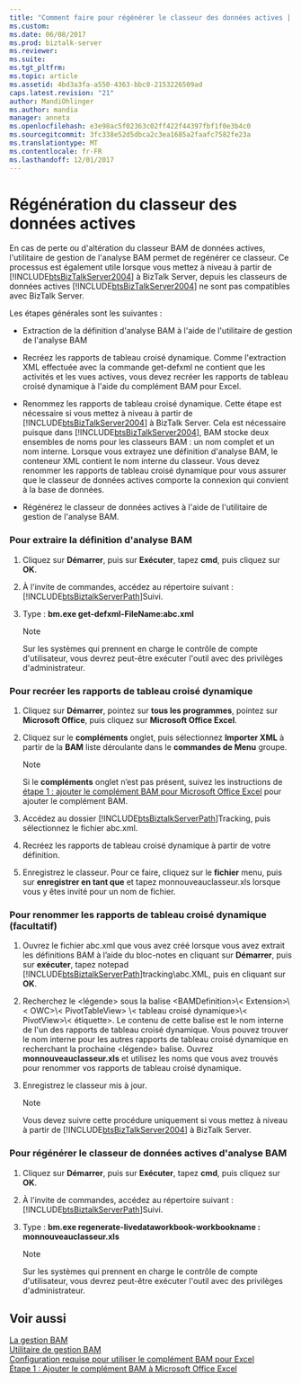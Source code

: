 ```yaml
---
title: "Comment faire pour régénérer le classeur des données actives | Documents Microsoft"
ms.custom: 
ms.date: 06/08/2017
ms.prod: biztalk-server
ms.reviewer: 
ms.suite: 
ms.tgt_pltfrm: 
ms.topic: article
ms.assetid: 4bd3a3fa-a550-4363-bbc0-2153226509ad
caps.latest.revision: "21"
author: MandiOhlinger
ms.author: mandia
manager: anneta
ms.openlocfilehash: e3e98ac5f02363c02ff422f44397fbf1f0e3b4c0
ms.sourcegitcommit: 3fc338e52d5dbca2c3ea1685a2faafc7582fe23a
ms.translationtype: MT
ms.contentlocale: fr-FR
ms.lasthandoff: 12/01/2017
---
```

# <a name="how-to-regenerate-the-live-data-workbook"></a>Régénération du classeur des données actives
En cas de perte ou d'altération du classeur BAM de données actives, l'utilitaire de gestion de l'analyse BAM permet de regénérer ce classeur. Ce processus est également utile lorsque vous mettez à niveau à partir de [!INCLUDE[btsBizTalkServer2004](../includes/btsbiztalkserver2004-md.md)] à BizTalk Server, depuis les classeurs de données actives [!INCLUDE[btsBizTalkServer2004](../includes/btsbiztalkserver2004-md.md)] ne sont pas compatibles avec BizTalk Server.  
  
 Les étapes générales sont les suivantes :  
  
-   Extraction de la définition d'analyse BAM à l'aide de l'utilitaire de gestion de l'analyse BAM  
  
-   Recréez les rapports de tableau croisé dynamique. Comme l'extraction XML effectuée avec la commande get-defxml ne contient que les activités et les vues actives, vous devez recréer les rapports de tableau croisé dynamique à l'aide du complément BAM pour Excel.  
  
-   Renommez les rapports de tableau croisé dynamique. Cette étape est nécessaire si vous mettez à niveau à partir de [!INCLUDE[btsBizTalkServer2004](../includes/btsbiztalkserver2004-md.md)] à BizTalk Server. Cela est nécessaire puisque dans [!INCLUDE[btsBizTalkServer2004](../includes/btsbiztalkserver2004-md.md)], BAM stocke deux ensembles de noms pour les classeurs BAM : un nom complet et un nom interne. Lorsque vous extrayez une définition d'analyse BAM, le conteneur XML contient le nom interne du classeur. Vous devez renommer les rapports de tableau croisé dynamique pour vous assurer que le classeur de données actives comporte la connexion qui convient à la base de données.  
  
-   Régénérez le classeur de données actives à l'aide de l'utilitaire de gestion de l'analyse BAM.  
  
### <a name="to-retrieve-the-bam-definition"></a>Pour extraire la définition d'analyse BAM  
  
1.  Cliquez sur **Démarrer**, puis sur **Exécuter**, tapez **cmd**, puis cliquez sur **OK**.  
  
2.  À l'invite de commandes, accédez au répertoire suivant : [!INCLUDE[btsBiztalkServerPath](../includes/btsbiztalkserverpath-md.md)]Suivi.  
  
3.  Type : **bm.exe get-defxml-FileName:abc.xml**  
  
    > [!NOTE]
    >  Sur les systèmes qui prennent en charge le contrôle de compte d'utilisateur, vous devrez peut-être exécuter l'outil avec des privilèges d'administrateur.  
  
### <a name="to-re-create-the-pivottable-reports"></a>Pour recréer les rapports de tableau croisé dynamique  
  
1.  Cliquez sur **Démarrer**, pointez sur **tous les programmes**, pointez sur **Microsoft Office**, puis cliquez sur **Microsoft Office Excel**.  
  
2.  Cliquez sur le **compléments** onglet, puis sélectionnez **Importer XML** à partir de la **BAM** liste déroulante dans le **commandes de Menu** groupe.  
  
    > [!NOTE]
    >  Si le **compléments** onglet n’est pas présent, suivez les instructions de [étape 1 : ajouter le complément BAM pour Microsoft Office Excel](http://msdn.microsoft.com/library/3400969f-0c54-4a75-979d-ad2f7af86448) pour ajouter le complément BAM.  
  
3.  Accédez au dossier [!INCLUDE[btsBiztalkServerPath](../includes/btsbiztalkserverpath-md.md)]Tracking, puis sélectionnez le fichier abc.xml.  
  
4.  Recréez les rapports de tableau croisé dynamique à partir de votre définition.  
  
5.  Enregistrez le classeur. Pour ce faire, cliquez sur le **fichier** menu, puis sur **enregistrer en tant que** et tapez monnouveauclasseur.xls lorsque vous y êtes invité pour un nom de fichier.  
  
### <a name="to-rename-the-pivottable-reports-optional"></a>Pour renommer les rapports de tableau croisé dynamique (facultatif)  
  
1.  Ouvrez le fichier abc.xml que vous avez créé lorsque vous avez extrait les définitions BAM à l’aide du bloc-notes en cliquant sur **Démarrer**, puis sur **exécuter**, tapez notepad [!INCLUDE[btsBiztalkServerPath](../includes/btsbiztalkserverpath-md.md)]tracking\abc.XML, puis en cliquant sur  **OK**.  
  
2.  Recherchez le \<légende\> sous la balise \<BAMDefinition\>\\< Extension\>\\< OWC\>\\< PivotTableView\> \\< tableau croisé dynamique\>\\< PivotView\>\\< étiquette\>. Le contenu de cette balise est le nom interne de l'un des rapports de tableau croisé dynamique. Vous pouvez trouver le nom interne pour les autres rapports de tableau croisé dynamique en recherchant la prochaine \<légende\> balise. Ouvrez **monnouveauclasseur.xls** et utilisez les noms que vous avez trouvés pour renommer vos rapports de tableau croisé dynamique.  
  
3.  Enregistrez le classeur mis à jour.  
  
    > [!NOTE]
    >  Vous devez suivre cette procédure uniquement si vous mettez à niveau à partir de [!INCLUDE[btsBizTalkServer2004](../includes/btsbiztalkserver2004-md.md)] à BizTalk Server.  
  
### <a name="to-regenerate-the-bam-live-data-workbook"></a>Pour régénérer le classeur de données actives d'analyse BAM  
  
1.  Cliquez sur **Démarrer**, puis sur **Exécuter**, tapez **cmd**, puis cliquez sur **OK**.  
  
2.  À l'invite de commandes, accédez au répertoire suivant : [!INCLUDE[btsBiztalkServerPath](../includes/btsbiztalkserverpath-md.md)]Suivi.  
  
3.  Type : **bm.exe regenerate-livedataworkbook-workbookname : monnouveauclasseur.xls**  
  
    > [!NOTE]
    >  Sur les systèmes qui prennent en charge le contrôle de compte d'utilisateur, vous devrez peut-être exécuter l'outil avec des privilèges d'administrateur.  
  
## <a name="see-also"></a>Voir aussi  
 [La gestion BAM](../core/managing-bam.md)   
 [Utilitaire de gestion BAM](../core/bam-management-utility.md)   
 [Configuration requise pour utiliser le complément BAM pour Excel](../core/requirements-for-using-the-bam-add-in-for-excel.md)   
 [Étape 1 : Ajouter le complément BAM à Microsoft Office Excel](http://msdn.microsoft.com/library/3400969f-0c54-4a75-979d-ad2f7af86448)